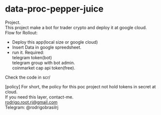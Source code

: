 # data-proc-pepper-juice
Project.<br>
This project make a bot for trader crypto and deploy it at google cloud.<br>
Flow for Rollout:<br>
* Deploy this app(local size or google cloud)
* Insert Data in google spreedsheet.
* run it.
Required:<br>
telegram token(bot)<br>
telegram group with bot admin.<br>
coinmarket cap api token(free).<br>

Check the code in scr/<br>

[policy]
For short, the policy for this poc project not hold tokens in secret at cloud.<br>
If you need this layer, contact-me.<br>
rodrigo.root.rj@gmail.com<br>
Telegram: @rodrigobrasilrj